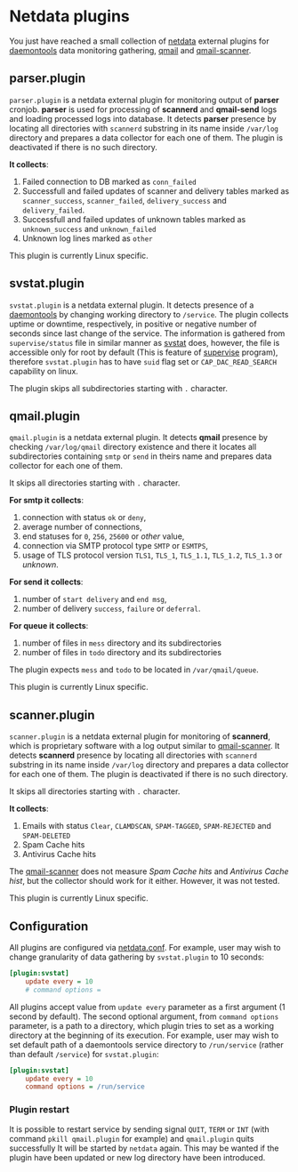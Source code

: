# Netdata plugins

You just have reached a small collection of [netdata](https://github.com/netdata/netdata) external plugins for [daemontools](http://cr.yp.to/daemontools.html) data monitoring gathering, [qmail](http://cr.yp.to/qmail.html) and [qmail-scanner](http://toribio.apollinare.org/qmail-scanner/).

## parser.plugin

`parser.plugin` is a netdata external plugin for monitoring output of **parser** cronjob. **parser** is used for processing of **scannerd** and **qmail-send** logs and loading processed logs into database. It detects **parser** presence by locating all directories with `scannerd` substring in its name inside `/var/log` directory and prepares a data collector for each one of them. The plugin is deactivated if there is no such directory.

**It collects**:

1. Failed connection to DB marked as `conn_failed`
2. Successfull and failed updates of scanner and delivery tables marked as `scanner_success`, `scanner_failed`, `delivery_success` and `delivery_failed`.
3. Successfull and failed updates of unknown tables marked as `unknown_success` and `unknown_failed`
4. Unknown log lines marked as `other`

This plugin is currently Linux specific.

## svstat.plugin

`svstat.plugin` is a netdata external plugin. It detects presence of a [daemontools](http://cr.yp.to/daemontools.html) by changing working directory to `/service`. The plugin collects uptime or downtime, respectively, in positive or negative number of seconds since last change of the service. The information is gathered from `supervise/status` file in similar manner as [svstat](http://cr.yp.to/daemontools/svstat.html) does, however, the file is accessible only for root by default (This is feature of [supervise](http://cr.yp.to/daemontools/supervise.html) program), therefore `svstat.plugin` has to have `suid` flag set or `CAP_DAC_READ_SEARCH` capability on linux.

The plugin skips all subdirectories starting with `.` character.

## qmail.plugin

`qmail.plugin` is a netdata external plugin. It detects **qmail** presence by checking `/var/log/qmail` directory existence and there it locates all subdirectories containing `smtp` or `send` in theirs name and prepares data collector for each one of them.

It skips all directories starting with `.` character.

**For smtp it collects**:

1. connection with status `ok` or `deny`,
2. average number of connections,
3. end statuses for `0`, `256`, `25600` or *other* value,
4. connection via SMTP protocol type `SMTP` or `ESMTPS`,
5. usage of TLS protocol version `TLS1`, `TLS_1`, `TLS_1.1`, `TLS_1.2`, `TLS_1.3` or *unknown*.

**For send it collects**:

1. number of `start delivery` and `end msg`,
2. number of delivery `success`, `failure` or `deferral`.

**For queue it collects**:

1. number of files in `mess` directory and its subdirectories
1. number of files in `todo` directory and its subdirectories

The plugin expects `mess` and `todo` to be located in `/var/qmail/queue`.

This plugin is currently Linux specific.

## scanner.plugin

`scanner.plugin` is a netdata external plugin for monitoring of **scannerd**, which is proprietary software with a log output similar to [qmail-scanner](http://toribio.apollinare.org/qmail-scanner/). It detects **scannerd** presence by locating all directories with `scannerd` substring in its name inside `/var/log` directory and prepares a data collector for each one of them. The plugin is deactivated if there is no such directory.

It skips all directories starting with `.` character.

**It collects**:

1. Emails with status `Clear`, `CLAMDSCAN`, `SPAM-TAGGED`, `SPAM-REJECTED` and `SPAM-DELETED`
2. Spam Cache hits
3. Antivirus Cache hits

The [qmail-scanner](http://toribio.apollinare.org/qmail-scanner/) does not measure _Spam Cache hits_ and _Antivirus Cache hist_, but the collector should work for it either. However, it was not tested.

This plugin is currently Linux specific.

## Configuration

All plugins are configured via [netdata.conf](https://github.com/netdata/netdata/tree/master/collectors/plugins.d#configuration). For example, user may wish to change granularity of data gathering by `svstat.plugin` to 10 seconds:

```cfg
[plugin:svstat]
	update every = 10
	# command options =
```

All plugins accept value from `update every` parameter as a first argument (1 second by default). The second optional argument, from `command options` parameter, is a path to a directory, which plugin tries to set as a working directory at the beginning of its execution. For example, user may wish to set default path of a daemontools service directory to `/run/service` (rather than default `/service`) for `svstat.plugin`:

```cfg
[plugin:svstat]
	update every = 10
	command options = /run/service
```

### Plugin restart

It is possible to restart service by sending signal `QUIT`, `TERM` or `INT` (with command `pkill qmail.plugin` for example) and `qmail.plugin` quits successfully
It will be started by `netdata` again.
This may be wanted if the plugin have been updated or new log directory have been introduced.
